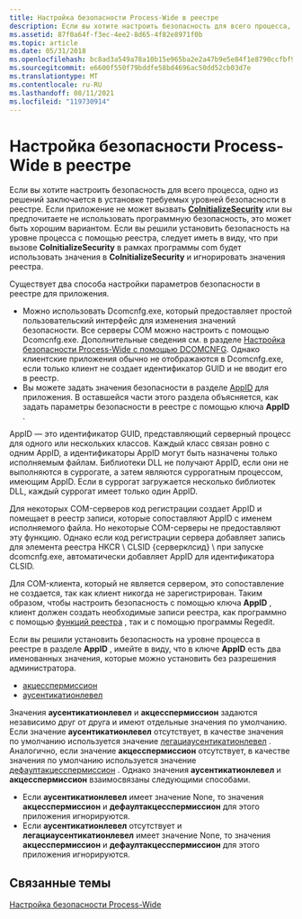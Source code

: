 ```yaml
---
title: Настройка безопасности Process-Wide в реестре
description: Если вы хотите настроить безопасность для всего процесса, одно из решений заключается в установке требуемых уровней безопасности в реестре.
ms.assetid: 87f0a64f-f3ec-4ee2-8d65-4f82e8971f0b
ms.topic: article
ms.date: 05/31/2018
ms.openlocfilehash: bc8ad3a549a78a10b15e965ba2e2a47b9e5e84f1e8790ccfbf90af622051714e
ms.sourcegitcommit: e6600f550f79bddfe58bd4696ac50dd52cb03d7e
ms.translationtype: MT
ms.contentlocale: ru-RU
ms.lasthandoff: 08/11/2021
ms.locfileid: "119730914"
---
```

# <a name="setting-process-wide-security-through-the-registry"></a>Настройка безопасности Process-Wide в реестре

Если вы хотите настроить безопасность для всего процесса, одно из решений заключается в установке требуемых уровней безопасности в реестре. Если приложение не может вызвать [**CoInitializeSecurity**](/windows/desktop/api/combaseapi/nf-combaseapi-coinitializesecurity) или вы предпочитаете не использовать программную безопасность, это может быть хорошим вариантом. Если вы решили установить безопасность на уровне процесса с помощью реестра, следует иметь в виду, что при вызове **CoInitializeSecurity** в рамках программы com будет использовать значения в **CoInitializeSecurity** и игнорировать значения реестра.

Существует два способа настройки параметров безопасности в реестре для приложения.

-   Можно использовать Dcomcnfg.exe, который предоставляет простой пользовательский интерфейс для изменения значений безопасности. Все серверы COM можно настроить с помощью Dcomcnfg.exe. Дополнительные сведения см. в разделе [Настройка безопасности Process-Wide с помощью DCOMCNFG](setting-processwide-security-using-dcomcnfg.md). Однако клиентские приложения обычно не отображаются в Dcomcnfg.exe, если только клиент не создает идентификатор GUID и не вводит его в реестр.
-   Вы можете задать значения безопасности в разделе [AppID](appid-key.md) для приложения. В оставшейся части этого раздела объясняется, как задать параметры безопасности в реестре с помощью ключа **AppID** .

AppID — это идентификатор GUID, представляющий серверный процесс для одного или нескольких классов. Каждый класс связан ровно с одним AppID, а идентификаторы AppID могут быть назначены только исполняемым файлам. Библиотеки DLL не получают AppID, если они не выполняются в суррогате, а затем являются суррогатным процессом, имеющим AppID. Если в суррогат загружается несколько библиотек DLL, каждый суррогат имеет только один AppID.

Для некоторых COM-серверов код регистрации создает AppID и помещает в реестр записи, которые сопоставляют AppID с именем исполняемого файла. Но некоторые COM-серверы не предоставляют эту функцию. Однако если код регистрации сервера добавляет запись для элемента реестра HKCR \\ CLSID {серверклсид} \\ [](localserver32.md) при запуске dcomcnfg.exe, автоматически добавляет AppID для идентификатора CLSID.

Для COM-клиента, который не является сервером, это сопоставление не создается, так как клиент никогда не зарегистрирован. Таким образом, чтобы настроить безопасность с помощью ключа **AppID** , клиент должен создать необходимые записи реестра, как программно с помощью [функций реестра](/windows/desktop/SysInfo/registry-functions) , так и с помощью программы Regedit.

Если вы решили установить безопасность на уровне процесса в реестре в разделе **AppID** , имейте в виду, что в ключе **AppID** есть два именованных значения, которые можно установить без разрешения администратора.

-   [акцесспермиссион](accesspermission.md)
-   [аусентикатионлевел](authenticationlevel.md)

Значения **аусентикатионлевел** и **акцесспермиссион** задаются независимо друг от друга и имеют отдельные значения по умолчанию. Если значение **аусентикатионлевел** отсутствует, в качестве значения по умолчанию используется значение [легациаусентикатионлевел](legacyauthenticationlevel.md) . Аналогично, если значение **акцесспермиссион** отсутствует, в качестве значения по умолчанию используется значение [дефаултакцесспермиссион](defaultaccesspermission.md) . Однако значения **аусентикатионлевел** и **акцесспермиссион** взаимосвязаны следующими способами.

-   Если **аусентикатионлевел** имеет значение None, то значения **акцесспермиссион** и **дефаултакцесспермиссион** для этого приложения игнорируются.
-   Если **аусентикатионлевел** отсутствует и **легациаусентикатионлевел** имеет значение None, то значения **акцесспермиссион** и **дефаултакцесспермиссион** для этого приложения игнорируются.

## <a name="related-topics"></a>Связанные темы

<dl> <dt>

[Настройка безопасности Process-Wide](setting-processwide-security.md)
</dt> </dl>

 

 